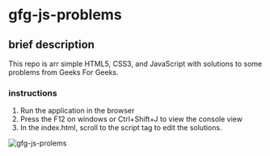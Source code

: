 # gfg-js-problems

## brief description
This repo is arr simple HTML5, CSS3, and JavaScript with solutions to some problems from Geeks For Geeks.

### instructions
1. Run the application in the browser
2. Press the F12 on windows or Ctrl+Shift+J to view the console view
3. In the index.html, scroll to the script tag to edit the solutions.

![gfg-js-prolems](https://github.com/user-attachments/assets/11596a66-235c-4a30-a61d-0e59c6d6c310)